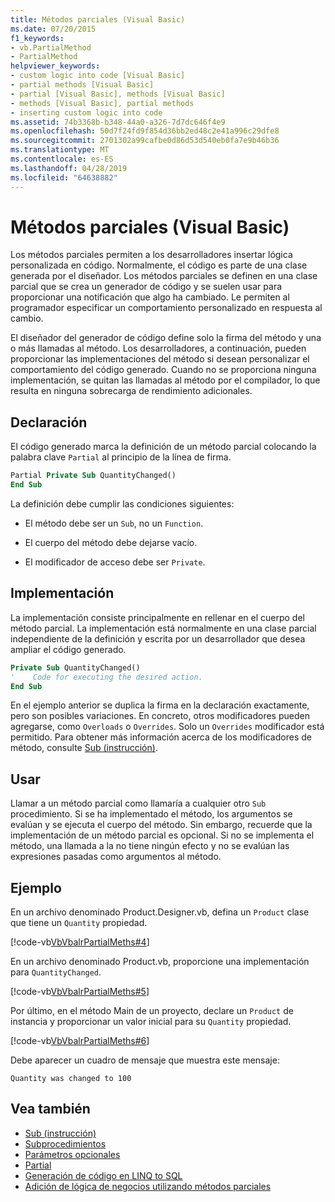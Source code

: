 ```yaml
---
title: Métodos parciales (Visual Basic)
ms.date: 07/20/2015
f1_keywords:
- vb.PartialMethod
- PartialMethod
helpviewer_keywords:
- custom logic into code [Visual Basic]
- partial methods [Visual Basic]
- partial [Visual Basic], methods [Visual Basic]
- methods [Visual Basic], partial methods
- inserting custom logic into code
ms.assetid: 74b3368b-b348-44a0-a326-7d7dc646f4e9
ms.openlocfilehash: 50d7f24fd9f854d36bb2ed48c2e41a996c29dfe8
ms.sourcegitcommit: 2701302a99cafbe0d86d53d540eb0fa7e9b46b36
ms.translationtype: MT
ms.contentlocale: es-ES
ms.lasthandoff: 04/28/2019
ms.locfileid: "64638882"
---
```

# <a name="partial-methods-visual-basic"></a>Métodos parciales (Visual Basic)
Los métodos parciales permiten a los desarrolladores insertar lógica personalizada en código. Normalmente, el código es parte de una clase generada por el diseñador. Los métodos parciales se definen en una clase parcial que se crea un generador de código y se suelen usar para proporcionar una notificación que algo ha cambiado. Le permiten al programador especificar un comportamiento personalizado en respuesta al cambio.  
  
 El diseñador del generador de código define solo la firma del método y una o más llamadas al método. Los desarrolladores, a continuación, pueden proporcionar las implementaciones del método si desean personalizar el comportamiento del código generado. Cuando no se proporciona ninguna implementación, se quitan las llamadas al método por el compilador, lo que resulta en ninguna sobrecarga de rendimiento adicionales.  
  
## <a name="declaration"></a>Declaración  
 El código generado marca la definición de un método parcial colocando la palabra clave `Partial` al principio de la línea de firma.  
  
```vb  
Partial Private Sub QuantityChanged()  
End Sub  
```  
  
 La definición debe cumplir las condiciones siguientes:  
  
- El método debe ser un `Sub`, no un `Function`.  
  
- El cuerpo del método debe dejarse vacío.  
  
- El modificador de acceso debe ser `Private`.  
  
## <a name="implementation"></a>Implementación  
 La implementación consiste principalmente en rellenar en el cuerpo del método parcial. La implementación está normalmente en una clase parcial independiente de la definición y escrita por un desarrollador que desea ampliar el código generado.  
  
```vb  
Private Sub QuantityChanged()  
'    Code for executing the desired action.  
End Sub  
```  
  
 En el ejemplo anterior se duplica la firma en la declaración exactamente, pero son posibles variaciones. En concreto, otros modificadores pueden agregarse, como `Overloads` o `Overrides`. Solo un `Overrides` modificador está permitido. Para obtener más información acerca de los modificadores de método, consulte [Sub (instrucción)](../../../../visual-basic/language-reference/statements/sub-statement.md).  
  
## <a name="use"></a>Usar  
 Llamar a un método parcial como llamaría a cualquier otro `Sub` procedimiento. Si se ha implementado el método, los argumentos se evalúan y se ejecuta el cuerpo del método. Sin embargo, recuerde que la implementación de un método parcial es opcional. Si no se implementa el método, una llamada a la no tiene ningún efecto y no se evalúan las expresiones pasadas como argumentos al método.  
  
## <a name="example"></a>Ejemplo  
 En un archivo denominado Product.Designer.vb, defina un `Product` clase que tiene un `Quantity` propiedad.  
  
 [!code-vb[VbVbalrPartialMeths#4](~/samples/snippets/visualbasic/VS_Snippets_VBCSharp/VbVbalrPartialMeths/VB/Class1.vb#4)]  
  
 En un archivo denominado Product.vb, proporcione una implementación para `QuantityChanged`.  
  
 [!code-vb[VbVbalrPartialMeths#5](~/samples/snippets/visualbasic/VS_Snippets_VBCSharp/VbVbalrPartialMeths/VB/Class1.vb#5)]  
  
 Por último, en el método Main de un proyecto, declare un `Product` de instancia y proporcionar un valor inicial para su `Quantity` propiedad.  
  
 [!code-vb[VbVbalrPartialMeths#6](~/samples/snippets/visualbasic/VS_Snippets_VBCSharp/VbVbalrPartialMeths/VB/Class1.vb#6)]  
  
 Debe aparecer un cuadro de mensaje que muestra este mensaje:  
  
 `Quantity was changed to 100`  
  
## <a name="see-also"></a>Vea también

- [Sub (instrucción)](../../../../visual-basic/language-reference/statements/sub-statement.md)
- [Subprocedimientos](./sub-procedures.md)
- [Parámetros opcionales](./optional-parameters.md)
- [Partial](../../../../visual-basic/language-reference/modifiers/partial.md)
- [Generación de código en LINQ to SQL](../../../../framework/data/adonet/sql/linq/code-generation-in-linq-to-sql.md)
- [Adición de lógica de negocios utilizando métodos parciales](../../../../framework/data/adonet/sql/linq/adding-business-logic-by-using-partial-methods.md)

